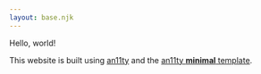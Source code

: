 ```yaml
---
layout: base.njk
---
```


Hello, world!

This website is built using [an11ty](https://github.com/an11ty/an11ty) and
the [an11ty **minimal** template](https://github.com/an11ty/template-minimal).
